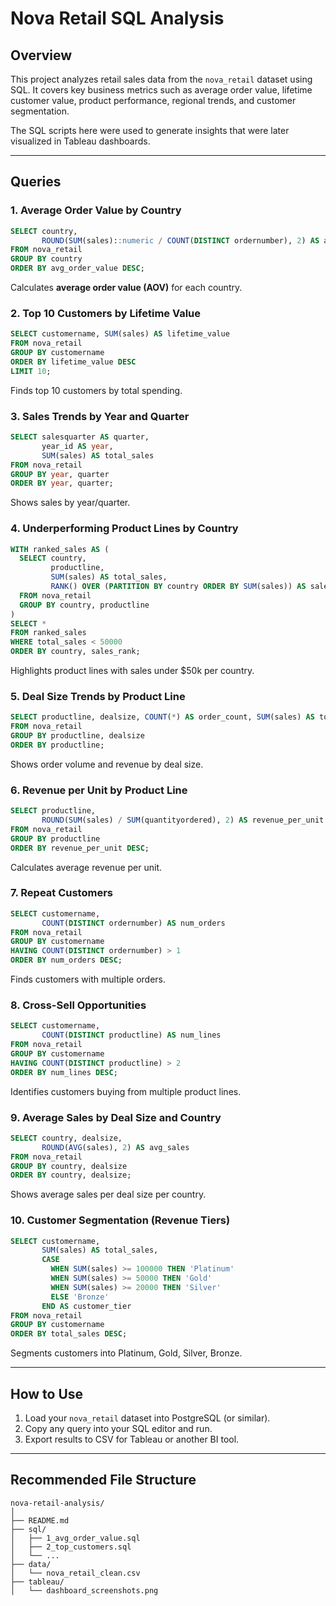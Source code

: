 # Nova Retail SQL Analysis

## Overview
This project analyzes retail sales data from the `nova_retail` dataset using SQL. It covers key business metrics such as average order value, lifetime customer value, product performance, regional trends, and customer segmentation.

The SQL scripts here were used to generate insights that were later visualized in Tableau dashboards.

---

## Queries

### 1. Average Order Value by Country
```sql
SELECT country, 
       ROUND(SUM(sales)::numeric / COUNT(DISTINCT ordernumber), 2) AS avg_order_value
FROM nova_retail
GROUP BY country
ORDER BY avg_order_value DESC;
```
Calculates **average order value (AOV)** for each country.

### 2. Top 10 Customers by Lifetime Value
```sql
SELECT customername, SUM(sales) AS lifetime_value
FROM nova_retail
GROUP BY customername
ORDER BY lifetime_value DESC
LIMIT 10;
```
Finds top 10 customers by total spending.

### 3. Sales Trends by Year and Quarter
```sql
SELECT salesquarter AS quarter,
       year_id AS year,
       SUM(sales) AS total_sales
FROM nova_retail
GROUP BY year, quarter
ORDER BY year, quarter;
```
Shows sales by year/quarter.

### 4. Underperforming Product Lines by Country
```sql
WITH ranked_sales AS (
  SELECT country, 
         productline, 
         SUM(sales) AS total_sales,
         RANK() OVER (PARTITION BY country ORDER BY SUM(sales)) AS sales_rank
  FROM nova_retail
  GROUP BY country, productline
)
SELECT *
FROM ranked_sales
WHERE total_sales < 50000
ORDER BY country, sales_rank;
```
Highlights product lines with sales under $50k per country.

### 5. Deal Size Trends by Product Line
```sql
SELECT productline, dealsize, COUNT(*) AS order_count, SUM(sales) AS total_revenue
FROM nova_retail
GROUP BY productline, dealsize
ORDER BY productline;
```
Shows order volume and revenue by deal size.

### 6. Revenue per Unit by Product Line
```sql
SELECT productline, 
       ROUND(SUM(sales) / SUM(quantityordered), 2) AS revenue_per_unit
FROM nova_retail
GROUP BY productline
ORDER BY revenue_per_unit DESC;
```
Calculates average revenue per unit.

### 7. Repeat Customers
```sql
SELECT customername, 
       COUNT(DISTINCT ordernumber) AS num_orders
FROM nova_retail
GROUP BY customername
HAVING COUNT(DISTINCT ordernumber) > 1
ORDER BY num_orders DESC;
```
Finds customers with multiple orders.

### 8. Cross-Sell Opportunities
```sql
SELECT customername, 
       COUNT(DISTINCT productline) AS num_lines
FROM nova_retail
GROUP BY customername
HAVING COUNT(DISTINCT productline) > 2
ORDER BY num_lines DESC;
```
Identifies customers buying from multiple product lines.

### 9. Average Sales by Deal Size and Country
```sql
SELECT country, dealsize, 
       ROUND(AVG(sales), 2) AS avg_sales
FROM nova_retail
GROUP BY country, dealsize
ORDER BY country, dealsize;
```
Shows average sales per deal size per country.

### 10. Customer Segmentation (Revenue Tiers)
```sql
SELECT customername,
       SUM(sales) AS total_sales,
       CASE
         WHEN SUM(sales) >= 100000 THEN 'Platinum'
         WHEN SUM(sales) >= 50000 THEN 'Gold'
         WHEN SUM(sales) >= 20000 THEN 'Silver'
         ELSE 'Bronze'
       END AS customer_tier
FROM nova_retail
GROUP BY customername
ORDER BY total_sales DESC;
```
Segments customers into Platinum, Gold, Silver, Bronze.

---

## How to Use
1. Load your `nova_retail` dataset into PostgreSQL (or similar).
2. Copy any query into your SQL editor and run.
3. Export results to CSV for Tableau or another BI tool.

---

## Recommended File Structure
```
nova-retail-analysis/
│
├── README.md
├── sql/
│   ├── 1_avg_order_value.sql
│   ├── 2_top_customers.sql
│   └── ...
├── data/
│   └── nova_retail_clean.csv
├── tableau/
│   └── dashboard_screenshots.png
```
